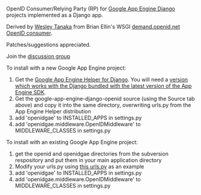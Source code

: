 OpenID Consumer/Relying Party (RP) for [Google App Engine Django](http://code.google.com/p/google-app-engine-django/) projects implemented as a Django app. 

Derived by [Wesley Tanaka](http://wtanaka.com/) from Brian Ellin's WSGI
[demand.openid.net OpenID consumer](http://code.google.com/p/demand/).

Patches/suggestions appreciated.

Join the [discussion group](http://groups.google.com/group/google-app-engine-django-openid)

To install with a new Google App Engine project:

  1. Get the [Google App Engine Helper for Django](http://code.google.com/p/google-app-engine-django/). You will need a [version which works with the Django bundled with the latest version of the App Engine SDK](http://github.com/wtanaka/google-app-engine-helper-for-django/tree/django096_compatible). 
  2. Get the google-app-engine-django-openid source (using the Source tab above) and copy it into the same directory, overwriting urls.py from the App Engine Helper distribution 
  3. add 'openidgae' to INSTALLED_APPS in settings.py 
  4. add 'openidgae.middleware.OpenIDMiddleware' to MIDDLEWARE_CLASSES in settings.py 

To install with an existing Google App Engine project:

  1. get the openid and openidgae directories from the subversion respository and put them in your main application directory 
  2. Modify your urls.py using [this urls.py](http://code.google.com/p/google-app-engine-django-openid/source/browse/trunk/src/urls.py) as an example 
  3. add 'openidgae' to INSTALLED_APPS in settings.py 
  4. add 'openidgae.middleware.OpenIDMiddleware' to MIDDLEWARE_CLASSES in settings.py 

